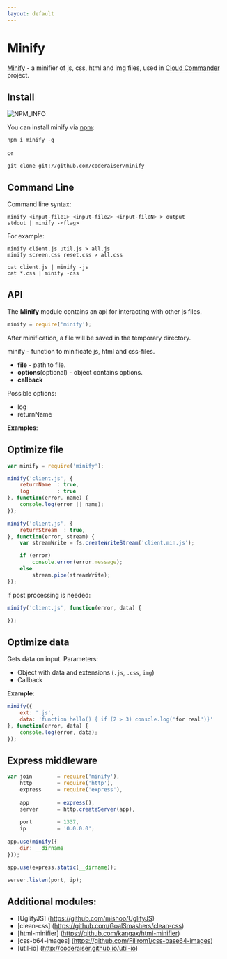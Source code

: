 ```yaml
---
layout: default
---
```


Minify
===============
[NPM_INFO_IMG]:             https://nodei.co/npm/minify.png?stars

[Minify](http://coderaiser.github.io/minify "Minify") - a minifier of js, css, html and img files,
used in [Cloud Commander](http://cloudcmd.io "Cloud Commander") project.

Install
---------------
![NPM_INFO][NPM_INFO_IMG]

You can install minify via [npm](https://www.npmjs.org/):

    npm i minify -g
or
    
    git clone git://github.com/coderaiser/minify

Command Line
---------------
Command line syntax:

```
minify <input-file1> <input-file2> <input-fileN> > output
stdout | minify -<flag>
```
For example:

```
minify client.js util.js > all.js
minify screen.css reset.css > all.css

cat client.js | minify -js
cat *.css | minify -css
```

API
---------------
The **Minify** module contains an api for interacting with other js files.


```js
minify = require('minify');
```
After minification, a file will be saved in the temporary directory.

minify - function to minificate js, html and css-files.

 - **file**                 - path to file.
 - **options**(optional)    - object contains options.
 - **callback**

Possible options:
 - log
 - returnName

**Examples**:

## Optimize file
```js
var minify = require('minify');

minify('client.js', {
    returnName  : true,
    log         : true
}, function(error, name) {
    console.log(error || name);
});
```

```js
minify('client.js', {
    returnStream  : true,
}, function(error, stream) {
    var streamWrite = fs.createWriteStream('client.min.js');

    if (error)
        console.error(error.message);
    else
        stream.pipe(streamWrite);
});
```

if post processing is needed: 

```js
minify('client.js', function(error, data) {

});
```

## Optimize data
Gets data on input.
Parameters:
- Object with data and extensions (`.js`, `.css`, `img`)
- Callback

**Example**:

```js
minify({
    ext: '.js',
    data: 'function hello() { if (2 > 3) console.log('for real')}'
}, function(error, data) {
    console.log(error, data);
});
```

## Express middleware

```js
var join        = require('minify'),
    http        = require('http'),
    express     = require('express'),
    
    app         = express(),
    server      = http.createServer(app),
    
    port        = 1337,
    ip          = '0.0.0.0';
    
app.use(minify({
    dir: __dirname
}));

app.use(express.static(__dirname));

server.listen(port, ip);
```

Additional modules:
---------------
- [UglifyJS] (https://github.com/mishoo/UglifyJS)
- [clean-css] (https://github.com/GoalSmashers/clean-css)
- [html-minifier] (https://github.com/kangax/html-minifier)
- [css-b64-images] (https://github.com/Filirom1/css-base64-images)
- [util-io] (http://coderaiser.github.io/util-io)
